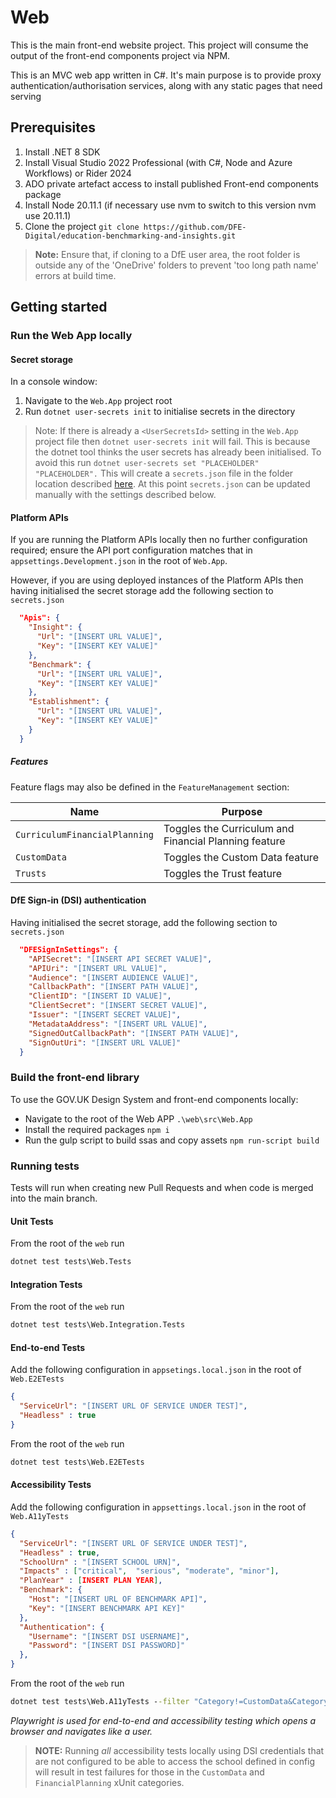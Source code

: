 # Web

This is the main front-end website project. This project will consume the output of the front-end components project via NPM.

This is an MVC web app written in C#. It's main purpose is to provide proxy authentication/authorisation services, along with any static pages that need serving

## Prerequisites

1. Install .NET 8 SDK
2. Install Visual Studio 2022 Professional (with C#, Node and Azure Workflows) or Rider 2024
3. ADO private artefact access to install published Front-end components package
4. Install Node 20.11.1 (if necessary use nvm to switch to this version nvm use 20.11.1)
5. Clone the project `git clone https://github.com/DFE-Digital/education-benchmarking-and-insights.git`

> **Note:** Ensure that, if cloning to a DfE user area, the root folder is outside any of the 'OneDrive' folders to prevent 'too long path name' errors at build time.

## Getting started

### Run the Web App locally

#### Secret storage

In a console window:

1. Navigate to the `Web.App` project root
2. Run `dotnet user-secrets init` to initialise secrets in the directory

> Note: If there is already a `<UserSecretsId>` setting in the `Web.App` project file then `dotnet user-secrets init` will fail. This is because the dotnet tool thinks the user secrets has already been initialised. To avoid this run `dotnet user-secrets set "PLACEHOLDER" "PLACEHOLDER".` This will create a `secrets.json` file in the folder location described [here](https://learn.microsoft.com/en-us/aspnet/core/security/app-secrets?view=aspnetcore-8.0&tabs=linux#how-the-secret-manager-tool-works). At this point `secrets.json` can be updated manually with the settings described below.

#### Platform APIs

If you are running the Platform APIs locally then no further configuration required; ensure the API port configuration matches that in `appsettings.Development.json` in the root of `Web.App`.

However, if you are using deployed instances of the Platform APIs then having initialised the secret storage add the following section to `secrets.json`

```json
  "Apis": {
    "Insight": {
      "Url": "[INSERT URL VALUE]",
      "Key": "[INSERT KEY VALUE]"
    },
    "Benchmark": {
      "Url": "[INSERT URL VALUE]",
      "Key": "[INSERT KEY VALUE]"
    },
    "Establishment": {
      "Url": "[INSERT URL VALUE]",
      "Key": "[INSERT KEY VALUE]"
    }
  }
```

##### Features

Feature flags may also be defined in the `FeatureManagement` section:

| Name                          | Purpose                                               |
|-------------------------------|-------------------------------------------------------|
| `CurriculumFinancialPlanning` | Toggles the Curriculum and Financial Planning feature |
| `CustomData`                  | Toggles the Custom Data feature                       |
| `Trusts`                      | Toggles the Trust feature                             |

#### DfE Sign-in (DSI) authentication

Having initialised the secret storage, add the following section to `secrets.json`

```json
  "DFESignInSettings": {
    "APISecret": "[INSERT API SECRET VALUE]",
    "APIUri": "[INSERT URL VALUE]",
    "Audience": "[INSERT AUDIENCE VALUE]",
    "CallbackPath": "[INSERT PATH VALUE]",
    "ClientID": "[INSERT ID VALUE]",
    "ClientSecret": "[INSERT SECRET VALUE]",
    "Issuer": "[INSERT SECRET VALUE]",
    "MetadataAddress": "[INSERT URL VALUE]",
    "SignedOutCallbackPath": "[INSERT PATH VALUE]",
    "SignOutUri": "[INSERT URL VALUE]"
  }
```

### Build the front-end library

To use the GOV.UK Design System and front-end components locally:

- Navigate to the root of the Web APP `.\web\src\Web.App`
- Install the required packages `npm i`
- Run the gulp script to build ssas and copy assets `npm run-script build`

### Running tests

Tests will run when creating new Pull Requests and when code is merged into the main branch.

#### Unit Tests

From the root of the `web` run

```bat
dotnet test tests\Web.Tests
```

#### Integration Tests

From the root of the `web` run

```bat
dotnet test tests\Web.Integration.Tests
```

#### End-to-end Tests

Add the following configuration in `appsetings.local.json` in the root of `Web.E2ETests`

```json
{
  "ServiceUrl": "[INSERT URL OF SERVICE UNDER TEST]",
  "Headless" : true
}
```

From the root of the `web` run

```bat
dotnet test tests\Web.E2ETests
```

#### Accessibility Tests

Add the following configuration in `appsettings.local.json` in the root of `Web.A11yTests`

```json
{
  "ServiceUrl": "[INSERT URL OF SERVICE UNDER TEST]",
  "Headless" : true,
  "SchoolUrn" : "[INSERT SCHOOL URN]",
  "Impacts" : ["critical",  "serious", "moderate", "minor"],
  "PlanYear" : [INSERT PLAN YEAR],
  "Benchmark": {
    "Host": "[INSERT URL OF BENCHMARK API]",
    "Key": "[INSERT BENCHMARK API KEY]"
  },
  "Authentication": {
    "Username": "[INSERT DSI USERNAME]",
    "Password": "[INSERT DSI PASSWORD]"
  },
}
```

From the root of the `web` run

```bat
dotnet test tests\Web.A11yTests --filter "Category!=CustomData&Category!=FinancialPlanning"
```

_Playwright is used for end-to-end and accessibility testing which opens a browser and navigates like a user._

> **NOTE:** Running _all_ accessibility tests locally using DSI credentials that are not configured to be able to access the
> school defined in config will result in test failures for those in the `CustomData` and `FinancialPlanning` xUnit categories.

